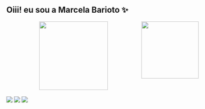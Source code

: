 ## Oiii! eu sou a Marcela Barioto :sparkles:
<img align="right" src="https://i.imgur.com/HFlt7Wy.png" width="auto" height="150"/> 
<div align="center">
  <a href="https://github.com/MaBarioto">
  <img height="180em" src="https://github-readme-stats.vercel.app/api?username=MaBarioto&show_icons=true&theme=dracula&include_all_commits=true&count_private=true"/>
</div>

 <br>  
<div> 
  <a href="https://www.instagram.com/mbarioto_/" target="_blank"><img src="https://img.shields.io/badge/-Instagram-%23E4405F?style=for-the-badge&logo=instagram&logoColor=white" target="_blank"></a>
  <a href="https://www.linkedin.com/in/marcela-barioto-celestino-9796181bb/)" target="_blank"><img src="https://img.shields.io/badge/-LinkedIn-%230077B5?style=for-the-badge&logo=linkedin&logoColor=white" target="_blank"></a> 
<a href = "mailto:mah.barioto@hotmail.com"><img src="https://img.shields.io/badge/-Gmail-%23333?style=for-the-badge&logo=gmail&logoColor=white" target="_blank"></a>

</div>

